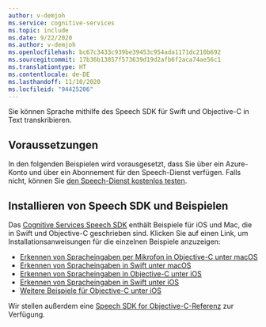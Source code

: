 ```yaml
---
author: v-demjoh
ms.service: cognitive-services
ms.topic: include
ms.date: 9/22/2020
ms.author: v-demjoh
ms.openlocfilehash: bc67c3433c939be39453c954ada1171dc210b692
ms.sourcegitcommit: 17b36b13857f573639d19d2afb6f2aca74ae56c1
ms.translationtype: HT
ms.contentlocale: de-DE
ms.lasthandoff: 11/10/2020
ms.locfileid: "94425206"
---
```

Sie können Sprache mithilfe des Speech SDK für Swift und Objective-C in Text transkribieren.

## <a name="prerequisites"></a>Voraussetzungen

In den folgenden Beispielen wird vorausgesetzt, dass Sie über ein Azure-Konto und über ein Abonnement für den Speech-Dienst verfügen. Falls nicht, können Sie [den Speech-Dienst kostenlos testen](../../../overview.md#try-the-speech-service-for-free).

## <a name="install-speech-sdk-and-samples"></a>Installieren von Speech SDK und Beispielen

Das [Cognitive Services Speech SDK](https://github.com/Azure-Samples/cognitive-services-speech-sdk) enthält Beispiele für iOS und Mac, die in Swift und Objective-C geschrieben sind. Klicken Sie auf einen Link, um Installationsanweisungen für die einzelnen Beispiele anzuzeigen:

* [Erkennen von Spracheingaben per Mikrofon in Objective-C unter macOS](https://github.com/Azure-Samples/cognitive-services-speech-sdk/tree/master/quickstart/objectivec/macos/from-microphone)
* [Erkennen von Spracheingaben in Swift unter macOS](https://github.com/Azure-Samples/cognitive-services-speech-sdk/tree/master/quickstart/swift/macos/from-microphone)
* [Erkennen von Spracheingaben in Objective-C unter iOS](https://github.com/Azure-Samples/cognitive-services-speech-sdk/tree/master/quickstart/objectivec/ios/from-microphone)
* [Erkennen von Spracheingaben in Swift unter iOS](https://github.com/Azure-Samples/cognitive-services-speech-sdk/tree/master/quickstart/swift/ios/from-microphone)
* [Weitere Beispiele für Objective-C unter iOS](https://github.com/Azure-Samples/cognitive-services-speech-sdk/tree/master/samples/objective-c/ios)

Wir stellen außerdem eine [Speech SDK for Objective-C-Referenz](/objectivec/cognitive-services/speech/) zur Verfügung.
